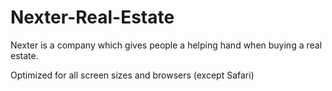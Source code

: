 # Nexter-Real-Estate

Nexter is a company which gives people a helping hand when buying a real estate.

Optimized for all screen sizes and browsers (except Safari)
